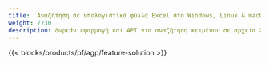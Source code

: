```yaml
---
title:  Αναζήτηση σε υπολογιστικά φύλλα Excel στο Windows, Linux & macOS
weight: 7730
description: Δωρεάν εφαρμογή και API για αναζήτηση κειμένου σε αρχεία XLS, XLSX και ODS
---
```

{{< blocks/products/pf/agp/feature-solution >}} 

